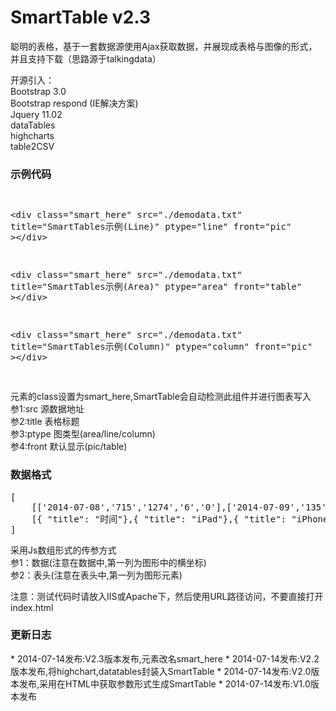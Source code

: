 SmartTable v2.3
=======
聪明的表格，基于一套数据源使用Ajax获取数据，并展现成表格与图像的形式，并且支持下载（思路源于talkingdata）<br/>

开源引入：<br/>
	Bootstrap 3.0<br/>
	Bootstrap respond (IE解决方案)<br/>
	Jquery 11.02<br/>
	dataTables<br/>
	highcharts<br/>
	table2CSV<br/>


<h3>示例代码</h3>
<pre>

  &lt;div class=&quot;smart_here&quot; src=&quot;./demodata.txt&quot; title=&quot;SmartTables示例(Line)&quot; ptype=&quot;line&quot; front=&quot;pic&quot; &gt;&lt;/div&gt;
  
  &lt;div class=&quot;smart_here&quot; src=&quot;./demodata.txt&quot; title=&quot;SmartTables示例(Area)&quot; ptype=&quot;area&quot; front=&quot;table&quot; &gt;&lt;/div&gt;
  
  &lt;div class=&quot;smart_here&quot; src=&quot;./demodata.txt&quot; title=&quot;SmartTables示例(Column)&quot; ptype=&quot;column&quot; front=&quot;pic&quot; &gt;&lt;/div&gt;

</pre>
元素的class设置为smart_here,SmartTable会自动检测此组件并进行图表写入<br/\>
参1:src   源数据地址<br/\>
参2:title 表格标题<br/\>
参3:ptype 图类型(area/line/column)<br/\>
参4:front 默认显示(pic/table)<br/\>

<h3>数据格式</h3>
<pre>
[
	[['2014-07-08','715','1274','6','0'],['2014-07-09','135','273','4','0'],['2014-07-10','49','110','1','0'],['2014-07-11','31','75','1','0'],['2014-07-12','32','66','1','1'],['2014-07-13','20','78','1','0'],['2014-07-14','17','31','0','0']],
	[{ "title": "时间"},{ "title": "iPad"},{ "title": "iPhone"},{ "title": "iPod touch"},{ "title": "PC"}]
]
</pre>
采用Js数组形式的传参方式<br/\>
参1：数据(注意在数据中,第一列为图形中的横坐标)<br/\>
参2：表头(注意在表头中,第一列为图形元素)<br/\>

注意：测试代码时请放入IIS或Apache下，然后使用URL路径访问，不要直接打开index.html


<h3>更新日志</h3>
* 2014-07-14发布:V2.3版本发布,元素改名smart_here
* 2014-07-14发布:V2.2版本发布,将highchart,datatables封装入SmartTable
* 2014-07-14发布:V2.0版本发布,采用在HTML中获取参数形式生成SmartTable
* 2014-07-14发布:V1.0版本发布
